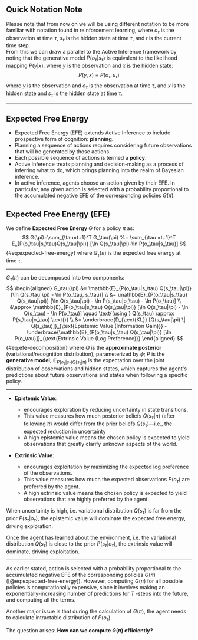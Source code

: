 ## Quick Notation Note
Please note that from now on we will be using different notation to be more familiar with notation found in reinforcement learning, where $o_\tau$ is the observation at time $\tau$, $s_\tau$ is the hidden state at time $\tau$, and $t$ is the current time step.  
From this we can draw a parallel to the Active Inference framework by noting that the generative model $P(o_\tau|s_\tau)$ is equivalent to the likelihood mapping $P(y|x)$, where $y$ is the observation and $x$ is the hidden state:
$$
P(y,x) \equiv P(o_\tau,s_\tau)
$$
where $y$ is the observation and $o_\tau$ is the observation at time $\tau$, and $x$ is the hidden state and $s_\tau$ is the hidden state at time $\tau$.

---

## Expected Free Energy

- Expected Free Energy (EFE) extends Active Inference to include prospective form of cognition: **planning**.  
- Planning a sequence of actions requires considering future observations that will be generated by those actions.
- Each possible sequence of actions is termed a **policy**.  
- Active Inference treats planning and decision-making as a process of inferring what to do, which brings planning into the realm of Bayesian inference.  
- In active inference, agents choose an action given by their EFE. In particular, any given action is selected with a probability proportional to the accumulated negative EFE of the corresponding policies $G(\pi)$.

## Expected Free Energy (EFE) 

We define **Expected Free Energy** $G$ for a policy $\pi$ as:
$$
G(\pi)=\sum_{\tau=t+1}^T G_\tau(\pi) %= \sum_{\tau =t+1}^T E_{P(o_\tau|s_\tau)Q(s_\tau|\pi)} [\ln Q(s_\tau|\pi)-\ln P(o_\tau|s_\tau)]
$$ {#eq:expected-free-energy}
where $G_\tau(\pi)$ is the expected free energy at time $\tau$.  

---

$G_\tau(\pi)$ can be decomposed into two components:
$$
\begin{aligned}
G_\tau(\pi) &= \mathbb{E}_{P(o_\tau|s_\tau) Q(s_\tau|\pi)} [\ln Q(s_\tau|\pi) - \ln P(o_\tau, s_\tau)] \\
&= \mathbb{E}_{P(o_\tau|s_\tau) Q(s_\tau|\pi)} [\ln Q(s_\tau|\pi) - \ln P(s_\tau|o_\tau) - \ln P(o_\tau)] \\
&\approx \mathbb{E}_{P(o_\tau|s_\tau) Q(s_\tau|\pi)} [\ln Q(s_\tau|\pi) - \ln Q(s_\tau) - \ln P(o_\tau)] \quad \text{(using } Q(s_\tau) \approx P(s_\tau|o_\tau) \text{)} \\
&= \underbrace{D_{\text{KL}} [Q(s_\tau|\pi) \| Q(s_\tau)]}_{\text{Epistemic Value (Information Gain)}} - \underbrace{\mathbb{E}_{P(o_\tau|s_\tau) Q(s_\tau|\pi)} [\ln P(o_\tau)]}_{\text{Extrinsic Value (Log Preference)}}
\end{aligned}
$$ {#eq:efe-decomposition}
where $Q$ is the **approximate posterior** (variational/recognition distribution), parameterized by $\phi$; $P$ is the **generative model**; $\mathbb{E}_{P(o_\tau|s_\tau) Q(s_\tau|\pi)}$ is the expectation over the joint distribution of observations and hidden states, which captures the agent's predictions about future observations and states when following a specific policy.

---

- **Epistemic Value**: 
  - encourages exploration by reducing uncertainty in state transitions. 
  - This value measures how much posterior beliefs $Q(s_\tau|\pi)$ (after following $\pi$) would differ from the prior beliefs $Q(s_\tau)$—i.e., the expected reduction in uncertainty
  - A high epistemic value means the chosen policy is expected to yield observations that greatly clarify unknown aspects of the world.

- **Extrinsic Value**: 
  - encourages exploitation by maximizing the expected log preference of the observations.
  - This value measures how much the expected observations $P(o_\tau)$ are preferred by the agent.
  - A high extrinsic value means the chosen policy is expected to yield observations that are highly preferred by the agent.

When uncertainty is high, i.e. variational distribution $Q(s_\tau)$ is far from the prior $P(s_\tau|o_\tau)$, the epistemic value will dominate the expected free energy, driving exploration.

Once the agent has learned about the environment, i.e. the variational distribution $Q(s_\tau)$ is close to the prior $P(s_\tau|o_\tau)$, the extrinsic value will dominate, driving exploitation.

---

As earlier stated, action is selected with a probability proportional to the accumulated negative EFE of the corresponding policies $G(\pi)$ ([@eq:expected-free-energy]). However, computing $G(\pi)$ for all possible policies is computationally expensive, since it involves making an exponentially-increasing number of predictions for $T$ -steps into the future, and computing all the terms.  

Another major issue is that during the calculation of $G(\pi)$, the agent needs to calculate intractable distribution of $P(o_\tau)$.

The question arises: **How can we compute $G(\pi)$ efficiently?**